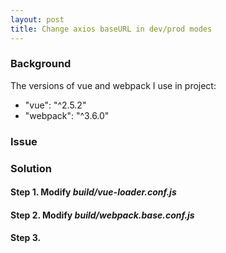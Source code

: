 ```yaml
---
layout: post
title: Change axios baseURL in dev/prod modes 
---
```


### Background

  The versions of vue and webpack I use in project:  
  - "vue": "^2.5.2"
  - "webpack": "^3.6.0"

### Issue

  

### Solution



#### Step 1. Modify _build/vue-loader.conf.js_



#### Step 2. Modify _build/webpack.base.conf.js_



#### Step 3.




